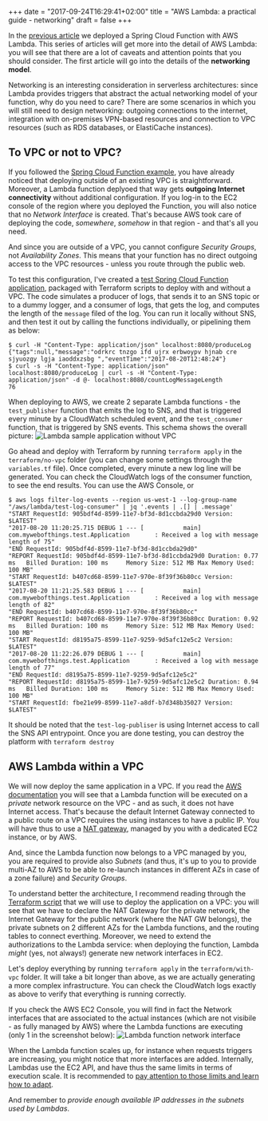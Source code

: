 +++
date = "2017-09-24T16:29:41+02:00"
title = "AWS Lambda: a practical guide - networking"
draft = false
+++

In the [previous article](https://blog.mywebofthings.com/blog/going-serverless-with-spring-cloud-function/) we deployed a Spring Cloud Function with AWS Lambda. This series of articles will get more into the detail of AWS Lambda: you will see that there are a lot of caveats and attention points that you should consider. The first article will go into the details of the **networking model**. 

Networking is an interesting consideration in serverless architectures: since Lambda provides triggers that abstract the actual networking model of your function, why do you need to care? There are some scenarios in which you will still need to design networking: outgoing connections to the internet, integration with on-premises VPN-based resources and connection to VPC resources (such as RDS databases, or ElastiCache instances).

To VPC or not to VPC?
--------------
If you followed the [Spring Cloud Function example](https://blog.mywebofthings.com/blog/going-serverless-with-spring-cloud-function/), you have already noticed that deploying outside of an existing VPC is straightforward. Moreover, a Lambda function deplyoed that way gets **outgoing Internet connectivity** without additional configuration. If you log-in to the EC2 console of the region where you deployed the Function, you will also notice that no _Network Interface_ is created. That's because AWS took care of deploying the code, _somewhere_, _somehow_ in that region - and that's all you need. 

And since you are outside of a VPC, you cannot configure _Security Groups_, not _Availability Zones_. This means that your function has no direct outgoing access to the VPC resources - unless you route through the public web.

To test this configuration, I've created a [test Spring Cloud Function application](https://github.com/sybeck2k/serverless-spring-cloud-demo), packaged with Terraform scripts to deploy with and without a VPC. The code simulates a producer of logs, that sends it to an SNS topic or to a dummy logger, and a consumer of logs, that gets the log, and computes the length of the `message` filed of the log. You can run it locally without SNS, and then test it out by calling the functions individually, or pipelining them as below:

    $ curl -H "Content-Type: application/json" localhost:8080/produceLog
    {"tags":null,"message":"odrkrc tnzgo ifd ujrx erbwoypv hjnab cre sjyuozgy lgja iaoddxzsbg ","eventTime":"2017-08-20T12:48:24"}
    $ curl -s -H "Content-Type: application/json" localhost:8080/produceLog | curl -s -H "Content-Type: application/json" -d @- localhost:8080/countLogMessageLength 
    76

When deploying to AWS, we create 2 separate Lambda functions - the `test_publisher` function that emits the log to SNS, and that is triggered every minute by a CloudWatch scheduled event, and the `test_consumer` function, that is triggered by SNS events. This schema shows the overall picture:
![Lambda sample application without VPC](/img/serverless/aws_lambda_sample_no_vpc.png)

Go ahead and deploy with Terraform by running `terraform apply` in the `terraform/no-vpc` folder (you can change some settings through the `variables.tf` file). Once completed, every minute a new log line will be generated. You can check the CloudWatch logs of the consumer function, to see the end results. You can use the AWS Console, or

    $ aws logs filter-log-events --region us-west-1 --log-group-name  "/aws/lambda/test-log-consumer" | jq '.events | .[] | .message'    
    "START RequestId: 905bdf4d-8599-11e7-bf3d-8d1ccbda29d0 Version: $LATEST"
    "2017-08-20 11:20:25.715 DEBUG 1 --- [           main] com.mywebofthings.test.Application       : Received a log with message length of 75"
    "END RequestId: 905bdf4d-8599-11e7-bf3d-8d1ccbda29d0"
    "REPORT RequestId: 905bdf4d-8599-11e7-bf3d-8d1ccbda29d0	Duration: 0.77 ms	Billed Duration: 100 ms 	Memory Size: 512 MB	Max Memory Used: 100 MB"
    "START RequestId: b407cd68-8599-11e7-970e-8f39f36b80cc Version: $LATEST"
    "2017-08-20 11:21:25.583 DEBUG 1 --- [           main] com.mywebofthings.test.Application       : Received a log with message length of 82"
    "END RequestId: b407cd68-8599-11e7-970e-8f39f36b80cc"
    "REPORT RequestId: b407cd68-8599-11e7-970e-8f39f36b80cc	Duration: 0.92 ms	Billed Duration: 100 ms 	Memory Size: 512 MB	Max Memory Used: 100 MB"
    "START RequestId: d8195a75-8599-11e7-9259-9d5afc12e5c2 Version: $LATEST"
    "2017-08-20 11:22:26.079 DEBUG 1 --- [           main] com.mywebofthings.test.Application       : Received a log with message length of 77"
    "END RequestId: d8195a75-8599-11e7-9259-9d5afc12e5c2"
    "REPORT RequestId: d8195a75-8599-11e7-9259-9d5afc12e5c2	Duration: 0.94 ms	Billed Duration: 100 ms 	Memory Size: 512 MB	Max Memory Used: 100 MB"
    "START RequestId: fbe21e99-8599-11e7-a8df-b7d348b35027 Version: $LATEST"

It should be noted that the `test-log-publiser` is using Internet access to call the SNS API entrypoint. Once you are done testing, you can destroy the platform with `terraform destroy`

AWS Lambda within a VPC
--------------
We will now deploy the same application in a VPC. If you read the [AWS documentation](http://docs.aws.amazon.com/lambda/latest/dg/vpc.html) you will see that a Lambda function will be executed on a _private_ network resource on the VPC - and as such, it does not have Internet access. That's because the default Internet Gateway connected to a public route on a VPC requires the using instances to have a public IP. You will have thus to use a [NAT gateway](http://docs.aws.amazon.com/AmazonVPC/latest/UserGuide/vpc-nat-gateway.html), managed by you with a dedicated EC2 instance, or by AWS.

And, since the Lambda function now belongs to a VPC managed by you, you are required to provide also _Subnets_ (and thus, it's up to you to provide multi-AZ to AWS to be able to re-launch instances in different AZs in case of a zone failure) and _Security Groups_.

To understand better the architecture, I recommend reading through the [Terraform script](https://github.com/sybeck2k/serverless-spring-cloud-demo/blob/master/terraform/with-vpc/main.tf) that we will use to deploy the application on a VPC: you will see that we have to declare the NAT Gateway for the private network, the Internet Gateway for the public network (where the NAT GW belongs), the private subnets on 2 different AZs for the Lambda functions, and the routing tables to connect everthing. Moreover, we need to extend the authorizations to the Lambda service: when deploying the function, Lambda _might_ (yes, not always!) generate new network interfaces in EC2.

Let's deploy everything by running `terraform apply` in the `terraform/with-vpc` folder. It will take a bit longer than above, as we are actually generating a more complex infrastructure. You can check the CloudWatch logs exactly as above to verify that everything is running correctly.

If you check the AWS EC2 Console, you will find in fact the Network interfaces that are associated to the actual instances (which are not visibile - as fully managed by AWS) where the Lambda functions are executing (only 1 in the screenshot below):
![Lambda function network interface](/img/serverless/aws_lambda_network_interface.png)

When the Lambda function scales up, for instance when requests triggers are increasing, you might notice that more interfaces are added. Internally, Lambdas use the EC2 API, and have thus the same limits in terms of execution scale. It is recommended to [pay attention to those limits and learn how to adapt](http://docs.aws.amazon.com/lambda/latest/dg/concurrent-executions.html).

And remember to *provide enough available IP addresses in the subnets used by Lambdas*.

